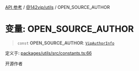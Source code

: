 [API 参考](../../../index.md) / [@142vip/utils](../index.md) / OPEN\_SOURCE\_AUTHOR

# 变量: OPEN\_SOURCE\_AUTHOR

> `const` **OPEN\_SOURCE\_AUTHOR**: [`VipAuthorInfo`](../interfaces/VipAuthorInfo.md)

定义于: [packages/utils/src/constants.ts:66](https://github.com/142vip/core-x/blob/1eb80b292cacf818428b26e34edc36554f5c80fb/packages/utils/src/constants.ts#L66)

开源作者
